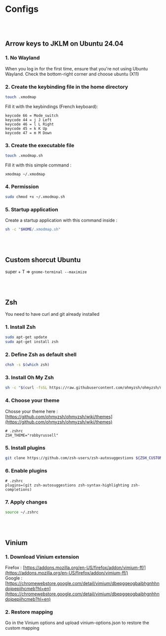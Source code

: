 # Configs

<br/><br/>

## Arrow keys to JKLM on Ubuntu 24.04

### 1. No Wayland 

When you log in for the first time, ensure that you're not using Ubuntu Wayland. Check the bottom-right corner and choose ubuntu (X11)

### 2. Create the keybinding file in the home directory 

```bash
touch .xmodmap
```

Fill it with the keybindings (French keyboard): 
```
keycode 66 = Mode_switch
keycode 44 = j J Left
keycode 46 = l L Right
keycode 45 = k K Up
keycode 47 = m M Down
```

### 3. Create the executable file 

```bash
touch .xmodmap.sh
```

Fill it with this simple command : 
```
xmodmap ~/.xmodmap
```

### 4. Permission 
```bash
sudo chmod +x ~/.xmodmap.sh
```

### 5. Startup application 

Create a startup application with this command inside : 
```bash
sh -c "$HOME/.xmodmap.sh"
```
<br/><br/>

## Custom shorcut Ubuntu 

super + T => `gnome-terminal --maximize`

<br/><br/>

## Zsh 

You need to have curl and git already installed 

### 1. Install Zsh 

```bash
sudo apt-get update
sudo apt-get install zsh 
```

### 2. Define Zsh as default shell 

```bash
chsh -s $(which zsh)
```

### 3. Install Oh My Zsh 

```bash
sh -c "$(curl -fsSL https://raw.githubusercontent.com/ohmyzsh/ohmyzsh/master/tools/install.sh)"
```

### 4. Choose your theme 

Chosse your theme here : [https://github.com/ohmyzsh/ohmyzsh/wiki/themes](https://github.com/ohmyzsh/ohmyzsh/wiki/themes)

```
# .zshrc
ZSH_THEME="robbyrussell"
```

### 5. Install plugins 

```bash
git clone https://github.com/zsh-users/zsh-autosuggestions ${ZSH_CUSTOM:-~/.oh-my-zsh/custom}/plugins/zsh-autosuggestions
```

### 6. Enable plugins 

```
# .zshrc
plugins=(git zsh-autosuggestions zsh-syntax-highlighting zsh-completions)
```

### 7. Apply changes

```bash
source ~/.zshrc
```

<br/><br/>

## Vinium 

### 1. Download Vinium extension 

Firefox : [https://addons.mozilla.org/en-US/firefox/addon/vimium-ff/](https://addons.mozilla.org/en-US/firefox/addon/vimium-ff/) <br/>
Google : [https://chromewebstore.google.com/detail/vimium/dbepggeogbaibhgnhhndojpepiihcmeb?hl=en](https://chromewebstore.google.com/detail/vimium/dbepggeogbaibhgnhhndojpepiihcmeb?hl=en)

### 2. Restore mapping 

Go in the Vinium options and upload vinium-options.json to restore the custom mapping 
